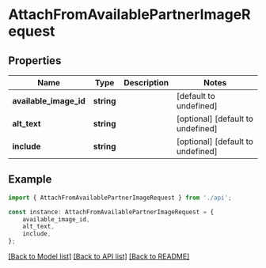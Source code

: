 # AttachFromAvailablePartnerImageRequest


## Properties

Name | Type | Description | Notes
------------ | ------------- | ------------- | -------------
**available_image_id** | **string** |  | [default to undefined]
**alt_text** | **string** |  | [optional] [default to undefined]
**include** | **string** |  | [optional] [default to undefined]

## Example

```typescript
import { AttachFromAvailablePartnerImageRequest } from './api';

const instance: AttachFromAvailablePartnerImageRequest = {
    available_image_id,
    alt_text,
    include,
};
```

[[Back to Model list]](../README.md#documentation-for-models) [[Back to API list]](../README.md#documentation-for-api-endpoints) [[Back to README]](../README.md)
